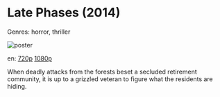 # Late Phases (2014)

Genres: horror, thriller

![poster](http://image.tmdb.org/t/p/w500/aQCRLfu8XcKvvqrRvCYQK58xUiC.jpg)

en:
  [720p](https://extratorrent.cc/download/4075468/Late+Phases+%282014%29+720p+BrRip+x264+-+YIFY.torrent)
  [1080p](magnet:?xt=urn:btih:e5e82a159380bd69832a0a64e35693ed8b6f5554&dn=Late+Phases+%282014%29+1080p+BrRip+x264+-+YIFY&tr=udp%3A%2F%2Ftracker.openbittorrent.com%3A80%2Fannounce&tr=udp%3A%2F%2Fglotorrents.pw%3A6969%2Fannounce&tr=udp%3A%2F%2Ftracker.openbittorrent.com%3A80%2Fannounce&tr=udp%3A%2F%2Ftracker.opentrackr.org%3A1337%2Fannounce&tr=udp%3A%2F%2Fzer0day.to%3A1337%2Fannounce&tr=udp%3A%2F%2Ftracker.coppersurfer.tk%3A6969%2Fannounce)
  


When deadly attacks from the forests beset a secluded retirement community, it is up to a grizzled veteran to figure what the residents are hiding.